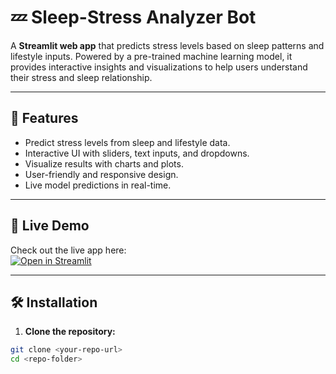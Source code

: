 # 💤 Sleep-Stress Analyzer Bot

A **Streamlit web app** that predicts stress levels based on sleep patterns and lifestyle inputs. Powered by a pre-trained machine learning model, it provides interactive insights and visualizations to help users understand their stress and sleep relationship.

---

## 🌟 Features
- Predict stress levels from sleep and lifestyle data.
- Interactive UI with sliders, text inputs, and dropdowns.
- Visualize results with charts and plots.
- User-friendly and responsive design.
- Live model predictions in real-time.

---

## 🚀 Live Demo
Check out the live app here:  
[![Open in Streamlit](https://static.streamlit.io/badges/streamlit_badge_black_white.svg)](https://sleep-stress-analyzer-bot-gmjmvtefqcv8ngp9xmgyha.streamlit.app/)

---

## 🛠 Installation

1. **Clone the repository:**
```bash
git clone <your-repo-url>
cd <repo-folder>
